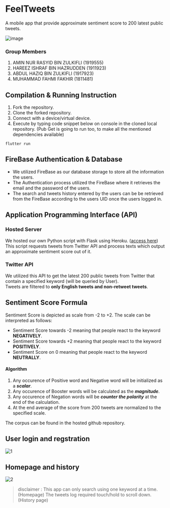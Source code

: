 # FeelTweets
A mobile app that provide approximate sentiment score to 200 latest public tweets.

![image](https://user-images.githubusercontent.com/57680454/215766499-1e120cdf-1a83-4087-8e7d-5a96c537cf7c.png)

### Group Members
1. AMIN NUR RASYID BIN ZULKIFLI (1919555)
2. HAREEZ ISHRAF BIN HAZRUDDEN (1911923)
3. ABDUL HAZIQ BIN ZULKIFLI (1917923)
4. MUHAMMAD FAHMI FAKHIR (1811481)

## Compilation & Running Instruction 
1. Fork the repository.
2. Clone the forked repository.
4. Connect with a device/virtual device.
3. Execute by typing code snippet below on console in the cloned local repository. (Pub Get is going to run too, to make all the mentioned dependencies available)
```
flutter run
```


## FireBase Authentication & Database
* We utilized FireBase as our database storage to store all the information the users.
* The Authentication process utilized the FireBase where it retrieves the email and the password of the users.
* The search and tweets history entered by the users can be be retrieved from the FireBase according to the users UID once the users logged in.

## Application Programming Interface (API)
### Hosted Server
We hosted our own Python script with Flask using Heroku. ([access  here](https://github.com/aminnurrasyid/tweet-sentimentscore-api))<br>
This script requests tweets from Twitter API and process texts which output an approximate sentiment score out of it.<br>

### Twitter API
We utilized this API to get the latest 200 public tweets from Twitter that contain a specified keyword (will be queried by User).<br>
Tweets are filtered to **only English tweets and non-retweet tweets**.
## Sentiment Score Formula

Sentiment Score is depicted as scale from -2 to +2. The scale can be interpreted as follows:
* Sentiment Score towards -2 meaning that people react to the keyword **NEGATIVELY**.
* Sentiment Score towards +2 meaning that people react to the keyword **POSITIVELY**.
* Sentiment Score on 0 meaning that people react to the keyword **NEUTRALLY**.

#### Algorithm
1. Any occurence of Positive word and Negative word will be initialized as a ***scalar***.<br>
2. Any occurence of Booster words will be calculated as the ***magnitude***.<br>
3. Any occurence of Negation words will be ***counter the polarity*** at the end of the calculation.<br>
4. At the end average of the score from 200 tweets are normalized to the specified scale.

The corpus can be found in the hosted github repository.

## User login and regstration 
![1](https://user-images.githubusercontent.com/66345597/215772430-2fabda04-59af-4608-8b40-1a54bcb2c749.png)

## Homepage and history 
![2](https://user-images.githubusercontent.com/66345597/215772461-bc565468-82e5-48d8-9114-4ee28c7bac34.png)
> disclaimer : This app can only search using one keyword at a time. (Homepage) 
> The tweets log required touch/hold to scroll down. (History page)
